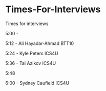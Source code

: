 # Times-For-Interviews
Times for interviews

5:00 - 

5:12 - Ali Hayadar-Ahmad BTT10

5:24 - Kyle Peters ICS4U

5:36 - Tal Azikov ICS4U

5:48

6:00 -  Sydney Caufield ICS4U
